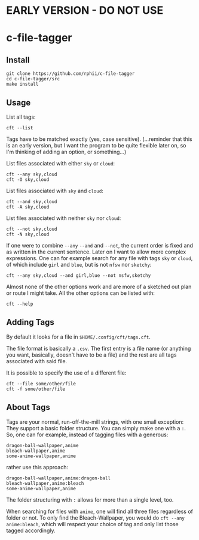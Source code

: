 # EARLY VERSION - DO NOT USE

# c-file-tagger

## Install

    git clone https://github.com/rphii/c-file-tagger
    cd c-file-tagger/src
    make install

## Usage

List all tags:

    cft --list

Tags have to be matched exactly (yes, case sensitive). (...reminder that this is an early version,
but I want the program to be quite flexible later on, so I'm thinking of adding an option, or
something...)

List files associated with either `sky` or `cloud`:

    cft --any sky,cloud
    cft -O sky,cloud

List files associated with `sky` and `cloud`:

    cft --and sky,cloud
    cft -A sky,cloud

List files associated with neither `sky` nor `cloud`:

    cft --not sky,cloud
    cft -N sky,cloud

If one were to combine `--any` `--and` and `--not`, the current order is fixed and as written in the
current sentence. Later on I want to allow more complex expressions. One can for example search for
any file with tags `sky` or `cloud`, of which include `girl` and `blue`, but is not `nfsw` nor
`sketchy`:

    cft --any sky,cloud --and girl,blue --not nsfw,sketchy

Almost none of the other options work and are more of a sketched out plan or route I might take. All
the other options can be listed with:

    cft --help

## Adding Tags

By default it looks for a file in `$HOME/.config/cft/tags.cft`.

The file format is basically a `.csv`. The first entry is a file name (or anything you
want, basically, doesn't have to be a file) and the rest are all tags associated with said file.

It is possible to specify the use of a different file:

    cft --file some/other/file
    cft -f some/other/file

## About Tags

Tags are your normal, run-off-the-mill strings, with one small exception: They support a basic
folder structure. You can simply make one with a `:`. So, one can for example, instead of tagging
files with a generous:

    dragon-ball-wallpaper,anime
    bleach-wallpaper,anime
    some-anime-wallpaper,anime

rather use this approach:

    dragon-ball-wallpaper,anime:dragon-ball
    bleach-wallpaper,anime:bleach
    some-anime-wallpaper,anime

The folder structuring with `:` allows for more than a single level, too.

When searching for files with `anime`, one will find all three files regardless of folder or not.
To only find the Bleach-Wallpaper, you would do `cft --any anime:bleach`, which will respect your
choice of tag and only list those tagged accordingly.

